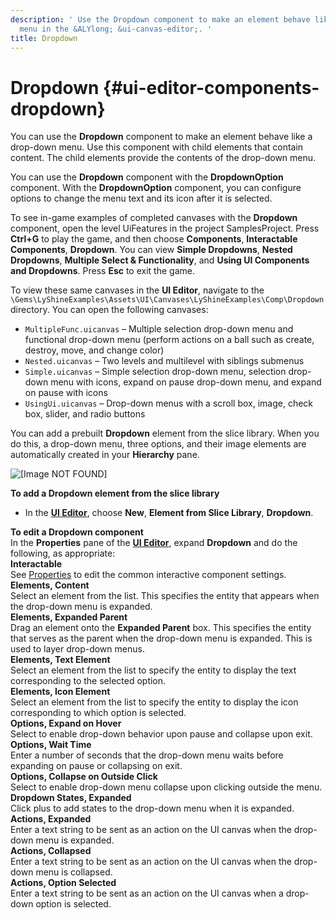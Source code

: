 ```yaml
---
description: ' Use the Dropdown component to make an element behave like a drop-down
  menu in the &ALYlong; &ui-canvas-editor;. '
title: Dropdown
---
```

# Dropdown {#ui-editor-components-dropdown}

You can use the **Dropdown** component to make an element behave like a drop\-down menu\. Use this component with child elements that contain content\. The child elements provide the contents of the drop\-down menu\.

You can use the **Dropdown** component with the **DropdownOption** component\. With the **DropdownOption** component, you can configure options to change the menu text and its icon after it is selected\.

To see in\-game examples of completed canvases with the **Dropdown** component, open the level UiFeatures in the project SamplesProject\. Press **Ctrl\+G** to play the game, and then choose **Components**, **Interactable Components**, **Dropdown**\. You can view **Simple Dropdowns**, **Nested Dropdowns**, **Multiple Select & Functionality**, and **Using UI Components and Dropdowns**\. Press **Esc** to exit the game\.

To view these same canvases in the **UI Editor**, navigate to the `\Gems\LyShineExamples\Assets\UI\Canvases\LyShineExamples\Comp\Dropdown` directory\. You can open the following canvases:
+ `MultipleFunc.uicanvas` – Multiple selection drop\-down menu and functional drop\-down menu \(perform actions on a ball such as create, destroy, move, and change color\)
+ `Nested.uicanvas` – Two levels and multilevel with siblings submenus
+ `Simple.uicanvas` – Simple selection drop\-down menu, selection drop\-down menu with icons, expand on pause drop\-down menu, and expand on pause with icons
+ `UsingUi.uicanvas` – Drop\-down menus with a scroll box, image, check box, slider, and radio buttons

You can add a prebuilt **Dropdown** element from the slice library\. When you do this, a drop\-down menu, three options, and their image elements are automatically created in your **Hierarchy** pane\.

![\[Image NOT FOUND\]](/images/userguide/game_ui_editor/ui-editor-components-interactive-dropdown-slice.png)

**To add a Dropdown element from the slice library**
+ In the [**UI Editor**](/docs/userguide/ui/editor/using.md), choose **New**, **Element from Slice Library**, **Dropdown**\.

**To edit a Dropdown component**  
In the **Properties** pane of the [**UI Editor**](/docs/userguide/ui/editor/using.md), expand **Dropdown** and do the following, as appropriate:    
**Interactable**  
See [Properties](/docs/userguide/ui/editor/components-interactive-properties.md) to edit the common interactive component settings\.  
**Elements, Content**  
Select an element from the list\. This specifies the entity that appears when the drop\-down menu is expanded\.  
**Elements, Expanded Parent**  
Drag an element onto the **Expanded Parent** box\. This specifies the entity that serves as the parent when the drop\-down menu is expanded\. This is used to layer drop\-down menus\.  
**Elements, Text Element**  
Select an element from the list to specify the entity to display the text corresponding to the selected option\.   
**Elements, Icon Element**  
Select an element from the list to specify the entity to display the icon corresponding to which option is selected\.  
**Options, Expand on Hover**  
Select to enable drop\-down behavior upon pause and collapse upon exit\.   
**Options, Wait Time**  
Enter a number of seconds that the drop\-down menu waits before expanding on pause or collapsing on exit\.  
**Options, Collapse on Outside Click**  
Select to enable drop\-down menu collapse upon clicking outside the menu\.   
**Dropdown States, Expanded**  
Click plus to add states to the drop\-down menu when it is expanded\.  
**Actions, Expanded**  
Enter a text string to be sent as an action on the UI canvas when the drop\-down menu is expanded\.  
**Actions, Collapsed**  
Enter a text string to be sent as an action on the UI canvas when the drop\-down menu is collapsed\.   
**Actions, Option Selected**  
Enter a text string to be sent as an action on the UI canvas when a drop\-down option is selected\.
